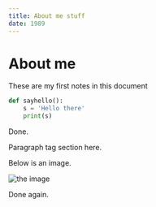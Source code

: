 ```yaml
---
title: About me stuff
date: 1989
---
```


# About me

These are my first notes in this document

```python
def sayhello():
    s = 'Hello there'
    print(s)
```

Done.

<p>Paragraph tag section here.</p>

Below is an image.

![the image](/img/photo.jpg)

Done again.
